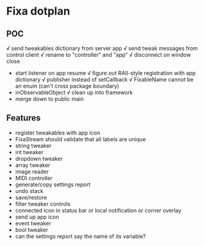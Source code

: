 #  Fixa dotplan

## POC
√ send tweakables dictionary from server app
√ send tweak messages from control client
√ rename to "controller" and "app"
√ disconnect on window close
- start listener on app resume
√ figure out RAII-style registration with app dictionary
√ publisher instead of setCallback
√ FixableName cannot be an enum (can't cross package boundary)
- inObservableObject
√ clean up into framework
- merge down to public main

## Features
- register tweakables with app icon
- FixaStream should validate that all labels are unique
- string tweaker
- int tweaker
- dropdown tweaker
- array tweaker
- image reader
- MIDI controller
- generate/copy settings report
- undo stack
- save/restore
- filter tweaker controls
- connected icon in status bar or local notification or corner overlay
- send up app icon
- event tweaker
- bool tweaker
- can the settings report say the name of its variable?
